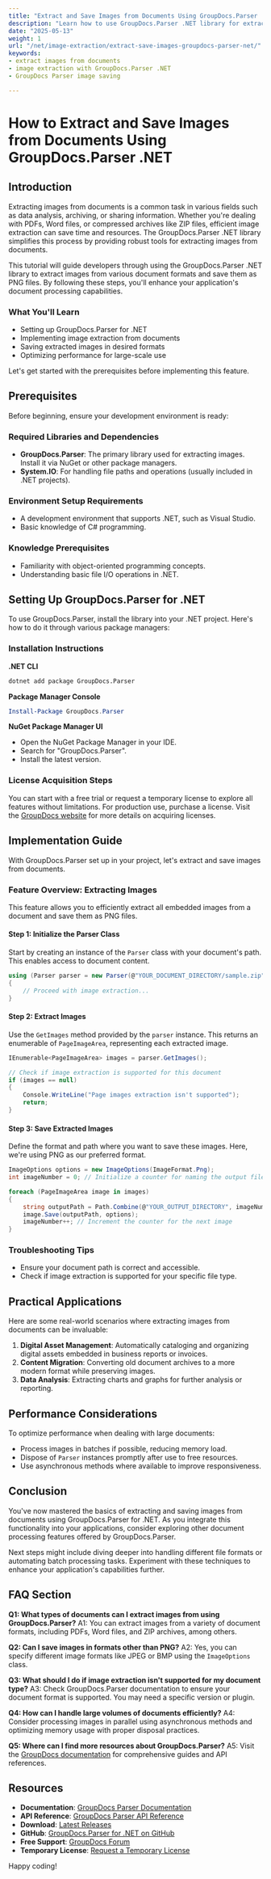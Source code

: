 ```yaml
---
title: "Extract and Save Images from Documents Using GroupDocs.Parser .NET - A Complete Guide"
description: "Learn how to use GroupDocs.Parser .NET library for extracting images from PDFs, Word files, and more. Enhance your document processing capabilities with this detailed guide."
date: "2025-05-13"
weight: 1
url: "/net/image-extraction/extract-save-images-groupdocs-parser-net/"
keywords:
- extract images from documents
- image extraction with GroupDocs.Parser .NET
- GroupDocs Parser image saving

---
```



# How to Extract and Save Images from Documents Using GroupDocs.Parser .NET

## Introduction

Extracting images from documents is a common task in various fields such as data analysis, archiving, or sharing information. Whether you're dealing with PDFs, Word files, or compressed archives like ZIP files, efficient image extraction can save time and resources. The GroupDocs.Parser .NET library simplifies this process by providing robust tools for extracting images from documents.

This tutorial will guide developers through using the GroupDocs.Parser .NET library to extract images from various document formats and save them as PNG files. By following these steps, you'll enhance your application's document processing capabilities.

### What You'll Learn
- Setting up GroupDocs.Parser for .NET
- Implementing image extraction from documents
- Saving extracted images in desired formats
- Optimizing performance for large-scale use

Let's get started with the prerequisites before implementing this feature.

## Prerequisites

Before beginning, ensure your development environment is ready:

### Required Libraries and Dependencies
- **GroupDocs.Parser**: The primary library used for extracting images. Install it via NuGet or other package managers.
- **System.IO**: For handling file paths and operations (usually included in .NET projects).

### Environment Setup Requirements
- A development environment that supports .NET, such as Visual Studio.
- Basic knowledge of C# programming.

### Knowledge Prerequisites
- Familiarity with object-oriented programming concepts.
- Understanding basic file I/O operations in .NET.

## Setting Up GroupDocs.Parser for .NET

To use GroupDocs.Parser, install the library into your .NET project. Here's how to do it through various package managers:

### Installation Instructions

**.NET CLI**
```bash
dotnet add package GroupDocs.Parser
```

**Package Manager Console**
```powershell
Install-Package GroupDocs.Parser
```

**NuGet Package Manager UI**
- Open the NuGet Package Manager in your IDE.
- Search for "GroupDocs.Parser".
- Install the latest version.

### License Acquisition Steps
You can start with a free trial or request a temporary license to explore all features without limitations. For production use, purchase a license. Visit the [GroupDocs website](https://purchase.groupdocs.com/temporary-license/) for more details on acquiring licenses.

## Implementation Guide

With GroupDocs.Parser set up in your project, let's extract and save images from documents.

### Feature Overview: Extracting Images
This feature allows you to efficiently extract all embedded images from a document and save them as PNG files.

#### Step 1: Initialize the Parser Class
Start by creating an instance of the `Parser` class with your document's path. This enables access to document content.

```csharp
using (Parser parser = new Parser(@"YOUR_DOCUMENT_DIRECTORY/sample.zip"))
{
    // Proceed with image extraction...
}
```

#### Step 2: Extract Images
Use the `GetImages` method provided by the `parser` instance. This returns an enumerable of `PageImageArea`, representing each extracted image.

```csharp
IEnumerable<PageImageArea> images = parser.GetImages();

// Check if image extraction is supported for this document
if (images == null)
{
    Console.WriteLine("Page images extraction isn't supported");
    return;
}
```

#### Step 3: Save Extracted Images
Define the format and path where you want to save these images. Here, we're using PNG as our preferred format.

```csharp
ImageOptions options = new ImageOptions(ImageFormat.Png);
int imageNumber = 0; // Initialize a counter for naming the output files

foreach (PageImageArea image in images)
{
    string outputPath = Path.Combine(@"YOUR_OUTPUT_DIRECTORY", imageNumber.ToString() + ".png");
    image.Save(outputPath, options);
    imageNumber++; // Increment the counter for the next image
}
```

### Troubleshooting Tips
- Ensure your document path is correct and accessible.
- Check if image extraction is supported for your specific file type.

## Practical Applications

Here are some real-world scenarios where extracting images from documents can be invaluable:

1. **Digital Asset Management**: Automatically cataloging and organizing digital assets embedded in business reports or invoices.
2. **Content Migration**: Converting old document archives to a more modern format while preserving images.
3. **Data Analysis**: Extracting charts and graphs for further analysis or reporting.

## Performance Considerations
To optimize performance when dealing with large documents:
- Process images in batches if possible, reducing memory load.
- Dispose of `Parser` instances promptly after use to free resources.
- Use asynchronous methods where available to improve responsiveness.

## Conclusion
You've now mastered the basics of extracting and saving images from documents using GroupDocs.Parser for .NET. As you integrate this functionality into your applications, consider exploring other document processing features offered by GroupDocs.Parser.

Next steps might include diving deeper into handling different file formats or automating batch processing tasks. Experiment with these techniques to enhance your application's capabilities further.

## FAQ Section

**Q1: What types of documents can I extract images from using GroupDocs.Parser?**
A1: You can extract images from a variety of document formats, including PDFs, Word files, and ZIP archives, among others.

**Q2: Can I save images in formats other than PNG?**
A2: Yes, you can specify different image formats like JPEG or BMP using the `ImageOptions` class.

**Q3: What should I do if image extraction isn't supported for my document type?**
A3: Check GroupDocs.Parser documentation to ensure your document format is supported. You may need a specific version or plugin.

**Q4: How can I handle large volumes of documents efficiently?**
A4: Consider processing images in parallel using asynchronous methods and optimizing memory usage with proper disposal practices.

**Q5: Where can I find more resources about GroupDocs.Parser?**
A5: Visit the [GroupDocs documentation](https://docs.groupdocs.com/parser/net/) for comprehensive guides and API references.

## Resources
- **Documentation**: [GroupDocs Parser Documentation](https://docs.groupdocs.com/parser/net/)
- **API Reference**: [GroupDocs Parser API Reference](https://reference.groupdocs.com/parser/net)
- **Download**: [Latest Releases](https://releases.groupdocs.com/parser/net/)
- **GitHub**: [GroupDocs.Parser for .NET on GitHub](https://github.com/groupdocs-parser/GroupDocs.Parser-for-.NET)
- **Free Support**: [GroupDocs Forum](https://forum.groupdocs.com/c/parser/10)
- **Temporary License**: [Request a Temporary License](https://purchase.groupdocs.com/temporary-license/) 

Happy coding!

